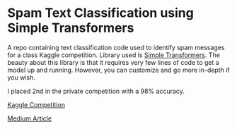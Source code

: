 # Spam Text Classification using Simple Transformers

A repo containing text classification code used to identify spam messages for a class Kaggle competition. Library used is [Simple Transformers](https://simpletransformers.ai). The beauty about this library is that it requires very few lines of code to get a model up and running. However, you can customize and go more in-depth if you wish.

I placed 2nd in the private competition with a 98% accuracy.

[Kaggle Competition](https://www.kaggle.com/c/865-bd-cup-event-3-sec-1/leaderboard)

[Medium Article](https://chanalytics-ai.medium.com/text-classification-with-simpletransformers-f8912372531b)
